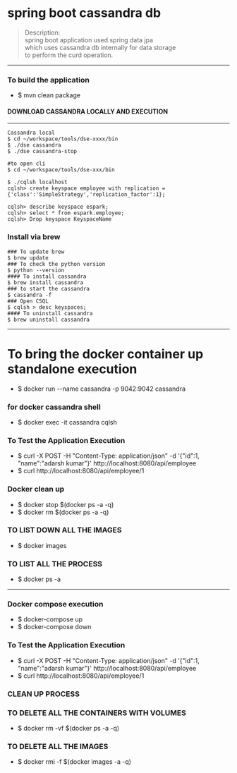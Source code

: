 # spring boot cassandra db 
>Description: \
> spring boot application used spring data jpa \
> which uses cassandra db internally for data storage \
> to perform the curd operation.

----

### To build the application 
* $ mvn clean package 

#### DOWNLOAD CASSANDRA LOCALLY AND EXECUTION
---
````
Cassandra local
$ cd ~/workspace/tools/dse-xxxx/bin
$ ./dse cassandra
$ ./dse cassandra-stop

#to open cli
$ cd ~/workspace/tools/dse-xxx/bin

$ ./cqlsh localhost
cqlsh> create keyspace employee with replication = {'class':'SimpleStrategy','replication_factor':1};

cqlsh> describe keyspace espark;
cqlsh> select * from espark.employee;
cqlsh> Drop keyspace KeyspaceName

````
### Install via brew 
````
### To update brew 
$ brew update 
### To check the python version 
$ python --version 
#### To install cassandra 
$ brew install cassandra 
### to start the cassandra 
$ cassandra -f 
### Open CSQL
$ cqlsh > desc keyspaces;
#### To uninstall cassandra 
$ brew uninstall cassandra  
```` 
----
# To bring the docker container up standalone execution  
* $ docker run --name cassandra  -p 9042:9042 cassandra

### for docker cassandra shell
* $ docker exec -it cassandra cqlsh

### To Test the Application Execution 
* $ curl -X POST -H "Content-Type: application/json" -d '{"id":1, "name":"adarsh kumar"}' http://localhost:8080/api/employee
* $ curl http://localhost:8080/api/employee/1

### Docker clean up 
* $ docker stop $(docker ps -a -q)
* $ docker rm $(docker ps -a -q)

### TO LIST DOWN ALL THE IMAGES
* $ docker images

### TO LIST ALL THE PROCESS
* $ docker ps -a

----
### Docker compose execution 
* $ docker-compose up 
* $ docker-compose down

### To Test the Application Execution 
* $ curl -X POST -H "Content-Type: application/json" -d '{"id":1, "name":"adarsh kumar"}' http://localhost:8080/api/employee
* $ curl http://localhost:8080/api/employee/1 

### CLEAN UP PROCESS 
### TO DELETE ALL THE CONTAINERS WITH VOLUMES
* $ docker rm -vf $(docker ps -a -q)

### TO DELETE ALL THE IMAGES
* $ docker rmi -f $(docker images -a -q)